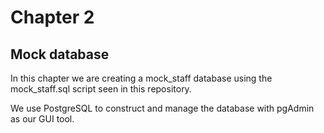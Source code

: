 # Chapter 2

## Mock database
In this chapter we are creating a mock_staff database using the mock_staff.sql script seen in this repository.

We use PostgreSQL to construct and manage the database with pgAdmin as our GUI tool.

